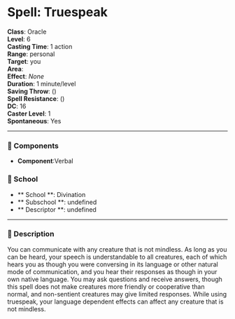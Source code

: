 
# Spell: Truespeak
**Class**: Oracle  
**Level**: 6  
**Casting Time**: 1 action  
**Range**: personal  
**Target**: you  
**Area**:   
**Effect**: _None_  
**Duration**: 1 minute/level  
**Saving Throw**:  ()  
**Spell Resistance**:  ()  
**DC**: 16  
**Caster Level**: 1  
**Spontaneous**: Yes

---

### 🔮 Components
- **Component**:Verbal

### 🏫 School
- ** School **: Divination
- ** Subschool **: undefined
- ** Descriptor **: undefined
---

### 📜 Description
You can communicate with any creature that is not mindless. As long as you can be heard, your speech is understandable to all creatures, each of which hears you as though you were conversing in its language or other natural mode of communication, and you hear their responses as though in your own native language. You may ask questions and receive answers, though this spell does not make creatures more friendly or cooperative than normal, and non-sentient creatures may give limited responses. While using truespeak, your language dependent effects  can affect any creature that is not mindless.
